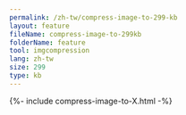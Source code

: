 ```yaml
---
permalink: /zh-tw/compress-image-to-299-kb
layout: feature
fileName: compress-image-to-299kb
folderName: feature
tool: imgcompression
lang: zh-tw
size: 299
type: kb
---
```


{%- include compress-image-to-X.html -%}
